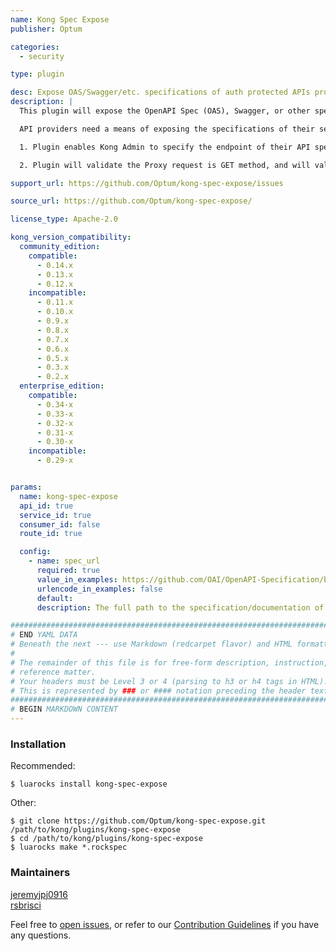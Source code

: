 ```yaml
---
name: Kong Spec Expose
publisher: Optum

categories:
  - security

type: plugin

desc: Expose OAS/Swagger/etc. specifications of auth protected APIs proxied by Kong
description: |
  This plugin will expose the OpenAPI Spec (OAS), Swagger, or other specification of auth protected API services fronted by the Kong gateway.

  API providers need a means of exposing the specifications of their services while maintaining authentication on the service itself - this plugin solves this problem by:

  1. Plugin enables Kong Admin to specify the endpoint of their API specification.

  2. Plugin will validate the Proxy request is GET method, and will validate the proxy request ends with "/specz". If these two requirements are met, the endpoint will return the specification of the API Service with Content-Type header identical to what the API Service exposes.

support_url: https://github.com/Optum/kong-spec-expose/issues

source_url: https://github.com/Optum/kong-spec-expose/

license_type: Apache-2.0

kong_version_compatibility:
  community_edition:
    compatible:
      - 0.14.x
      - 0.13.x
      - 0.12.x
    incompatible:
      - 0.11.x
      - 0.10.x
      - 0.9.x
      - 0.8.x
      - 0.7.x
      - 0.6.x
      - 0.5.x
      - 0.3.x
      - 0.2.x
  enterprise_edition:
    compatible:
      - 0.34-x
      - 0.33-x
      - 0.32-x
      - 0.31-x
      - 0.30-x
    incompatible:
      - 0.29-x


params:
  name: kong-spec-expose
  api_id: true
  service_id: true
  consumer_id: false
  route_id: true

  config:
    - name: spec_url
      required: true
      value_in_examples: https://github.com/OAI/OpenAPI-Specification/blob/master/examples/v2.0/json/petstore.json
      urlencode_in_examples: false
      default:
      description: The full path to the specification/documentation of your service.

###############################################################################
# END YAML DATA
# Beneath the next --- use Markdown (redcarpet flavor) and HTML formatting only.
#
# The remainder of this file is for free-form description, instruction, and
# reference matter.
# Your headers must be Level 3 or 4 (parsing to h3 or h4 tags in HTML).
# This is represented by ### or #### notation preceding the header text.
###############################################################################
# BEGIN MARKDOWN CONTENT
---
```


### Installation

Recommended:

```
$ luarocks install kong-spec-expose
```

Other:

```
$ git clone https://github.com/Optum/kong-spec-expose.git /path/to/kong/plugins/kong-spec-expose
$ cd /path/to/kong/plugins/kong-spec-expose
$ luarocks make *.rockspec
```

### Maintainers

[jeremyjpj0916](https://github.com/jeremyjpj0916)  
[rsbrisci](https://github.com/rsbrisci)  

Feel free to [open issues](https://github.com/Optum/kong-spec-expose/issues), or refer to our [Contribution Guidelines](https://github.com/Optum/kong-spec-expose/blob/master/CONTRIBUTING.md) if you have any questions.
